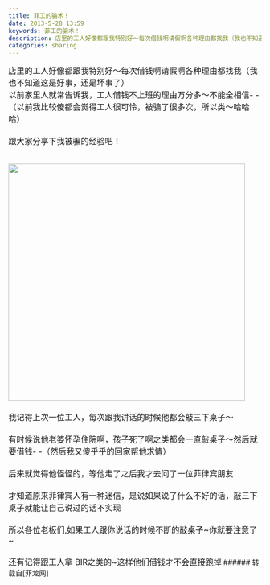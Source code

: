 ```yaml
---
title: 菲工的骗术！
date: 2013-5-28 13:59
keywords: 菲工的骗术！
description: 店里的工人好像都跟我特别好～每次借钱啊请假啊各种理由都找我（我也不知道这是好事，还是坏事了）以前家里人就常告诉我，工人借钱不上班的理由万分多～不能全相信- -（以前我比较傻都会觉得工人很可怜，被骗了很多次，所以类～哈哈哈）跟大家分享下我被骗的经验吧！我记得上次一位工人，每次跟我讲话的时候他都会敲三下桌子～有时候说他老婆怀孕住院啊，孩子死了啊之类都会一直敲桌子～然后就要借钱- -（然后我又傻乎乎的回家帮他求情）后来就觉得他怪怪的，等他走了之后我才去问了一位菲律宾朋友才知道原来菲律宾人有一种迷信，是说如果说了什么不好的话，敲三下桌子就能让自己说过的话不实现所以各位老板们,如果工人跟你说话的时候不断的敲桌子~你就要注意了~还有记得跟工人拿 BIR之类的~这样他们借钱才不会直接跑掉
categories: sharing
---
```

<td class="t_f" id="postmessage_717">

<font size="3">店里的工人好像都跟我特别好～每次借钱啊请假啊各种理由都找我（我也不知道这是好事，还是坏事了<img alt="" border="0" onclick="" onmouseover="" smilieid="261" src="static/image/smiley/Xiongmao/28.gif"/>）<br/>
以前家里人就常告诉我，工人借钱不上班的理由万分多～不能全相信- -（以前我比较傻都会觉得工人很可怜，被骗了很多次，所以类～哈哈哈）<br/>
<br/>
跟大家分享下我被骗的经验吧！<br/>
<br/>

<img aid="1068" class="zoom" data-cf-modified-2eb936e02efe8804c3cd317c-="" file="data/attachment/forum/201305/28/134539uohl9dhohhauep5l.jpg" id="aimg_1068" inpost="1" onclick="" onmouseover="" src="http://www.flw.ph/data/attachment/forum/201305/28/134539uohl9dhohhauep5l.jpg" width="471" zoomfile="data/attachment/forum/201305/28/134539uohl9dhohhauep5l.jpg"/>


<br/>
<br/>
我记得上次一位工人，每次跟我讲话的时候他都会敲三下桌子～<br/>
<br/>
有时候说他老婆怀孕住院啊，孩子死了啊之类都会一直敲桌子～然后就要借钱- -（然后我又傻乎乎的回家帮他求情）<img alt="" border="0" onclick="" onmouseover="" smilieid="276" src="static/image/smiley/Xiongmao/42.gif"/><br/>
<br/>
后来就觉得他怪怪的，等他走了之后我才去问了一位菲律宾朋友<br/>
<br/>
才知道原来菲律宾人有一种迷信，是说如果说了什么不好的话，敲三下桌子就能让自己说过的话不实现<img alt="" border="0" onclick="" onmouseover="" smilieid="270" src="static/image/smiley/Xiongmao/27.gif"/><br/>
<br/>
所以各位老板们,如果工人跟你说话的时候不断的敲桌子~你就要注意了~<br/>
<br/>
还有记得跟工人拿 BIR之类的~这样他们借钱才不会直接跑掉</font></td>
###### 转载自[菲龙网]